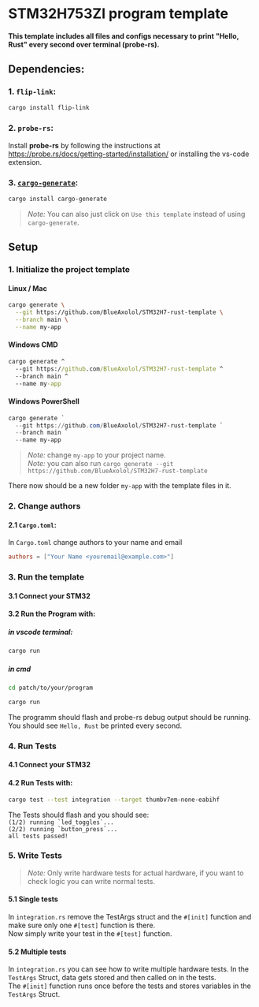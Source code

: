 # STM32H753ZI program template

#### This template includes all files and configs necessary to print "Hello, Rust" every second over terminal (probe-rs).

## Dependencies:

### 1. `flip-link`:

```bash
cargo install flip-link
```

### 2. `probe-rs`:

Install **probe-rs** by following the instructions at <https://probe.rs/docs/getting-started/installation/> or installing the vs-code extension.

### 3. [`cargo-generate`]:

```bash
cargo install cargo-generate
```

[`cargo-generate`]: https://crates.io/crates/cargo-generate

> *Note:* You can also just click on `Use this template` instead of using `cargo-generate`.

## Setup

### 1. Initialize the project template
#### Linux / Mac
```bash
cargo generate \
  --git https://github.com/BlueAxolol/STM32H7-rust-template \
  --branch main \
  --name my-app
```

#### Windows CMD
```cmd
cargo generate ^
  --git https://github.com/BlueAxolol/STM32H7-rust-template ^
  --branch main ^
  --name my-app
```

#### Windows PowerShell
```powershell
cargo generate `
  --git https://github.com/BlueAxolol/STM32H7-rust-template `
  --branch main `
  --name my-app
```

> *Note:* change `my-app` to your project name.\
> *Note:* you can also run `cargo generate --git https://github.com/BlueAxolol/STM32H7-rust-template`

There now should be a new folder `my-app` with the template files in it.

### 2. Change authors
#### 2.1 `Cargo.toml`:
In `Cargo.toml` change authors to your name and email
```toml
authors = ["Your Name <youremail@example.com>"]
```

### 3. Run the template

#### 3.1 Connect your STM32

#### 3.2 Run the Program with:
##### in vscode terminal:
```bash
cargo run
```
##### in cmd
```bash
cd patch/to/your/program

cargo run
```

The programm should flash and probe-rs debug output should be running. You should see `Hello, Rust` be printed every second.

### 4. Run Tests

#### 4.1 Connect your STM32

#### 4.2 Run Tests with:
```bash
cargo test --test integration --target thumbv7em-none-eabihf
```

The Tests should flash and you should see:\
``(1/2) running `led_toggles`...``\
``(2/2) running `button_press`...``\
`all tests passed!`

### 5. Write Tests

> *Note:* Only write hardware tests for actual hardware, if you want to check logic you can write normal tests.

#### 5.1 Single tests

In `integration.rs` remove the TestArgs struct and the `#[init]` function and make sure only one `#[test]` function is there.\
Now simply write your test in the `#[test]` function.

#### 5.2 Multiple tests

In `integration.rs` you can see how to write multiple hardware tests. In the `TestArgs` Struct, data gets stored and then called on in the tests.\
The `#[init]` function runs once before the tests and stores variables in the `TestArgs` Struct.
